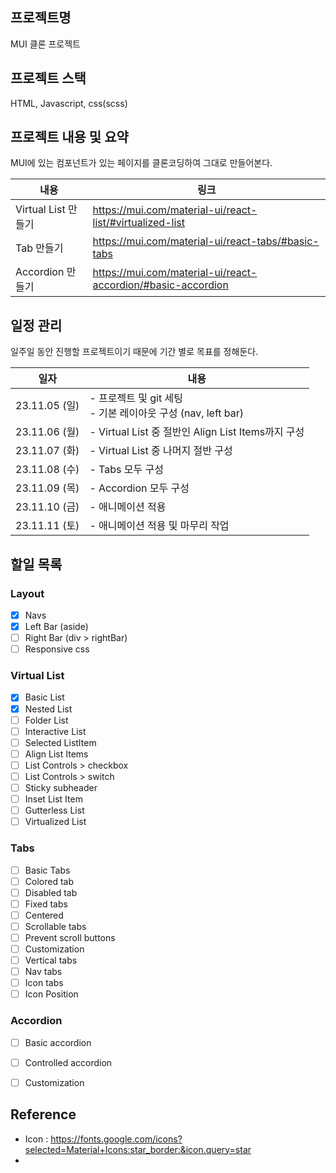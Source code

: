 ## 프로젝트명

MUI 클론 프로젝트

## 프로젝트 스택

HTML, Javascript, css(scss)

## 프로젝트 내용 및 요약

MUI에 있는 컴포넌트가 있는 페이지를 클론코딩하여 그대로 만들어본다.

| 내용 | 링크 |
|------|---|
|Virtual List 만들기|https://mui.com/material-ui/react-list/#virtualized-list|
|Tab 만들기|https://mui.com/material-ui/react-tabs/#basic-tabs|
|Accordion 만들기|https://mui.com/material-ui/react-accordion/#basic-accordion|

## 일정 관리
일주일 동안 진행할 프로젝트이기 때문에 기간 별로 목표를 정해둔다.

| 일자 | 내용 |
|------|---|
|23.11.05 (일)|- 프로젝트 및 git 세팅<br>- 기본 레이아웃 구성 (nav, left bar)
|23.11.06 (월)|- Virtual List 중 절반인 Align List Items까지 구성|
|23.11.07 (화)|- Virtual List 중 나머지 절반 구성|
|23.11.08 (수)|- Tabs 모두 구성|
|23.11.09 (목)|- Accordion 모두 구성|
|23.11.10 (금)|- 애니메이션 적용|
|23.11.11 (토)|- 애니메이션 적용 및 마무리 작업|

## 할일 목록
### Layout

- [x] Navs
- [x] Left Bar (aside)
- [ ] Right Bar (div > rightBar)
- [ ] Responsive css

### Virtual List
    
- [x] Basic List
- [x] Nested List
- [ ] Folder List
- [ ] Interactive List
- [ ] Selected ListItem 
- [ ] Align List Items
- [ ] List Controls > checkbox   
- [ ] List Controls > switch   
- [ ] Sticky subheader
- [ ] Inset List Item
- [ ] Gutterless List
- [ ] Virtualized List

### Tabs

- [ ] Basic Tabs
- [ ] Colored tab
- [ ] Disabled tab
- [ ] Fixed tabs
- [ ] Centered
- [ ] Scrollable tabs
- [ ] Prevent scroll buttons
- [ ] Customization
- [ ] Vertical tabs
- [ ] Nav tabs
- [ ] Icon tabs
- [ ] Icon Position

### Accordion

- [ ] Basic accordion
- [ ] Controlled accordion
- [ ] Customization


## Reference
- Icon : https://fonts.google.com/icons?selected=Material+Icons:star_border:&icon.query=star
- 